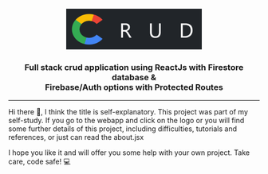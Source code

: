 <p align="center">
  <a href="https://crud-auth.netlify.app/" target="_blank" rel="noopener noreferrer">
  <img  src="https://github.com/AndrasE/crud-auth-and-fire/blob/main/public/logo-readme.png?raw=true">
  </a>
</p>

<h3 align="center">
  Full stack crud application using ReactJs with Firestore database & 
<br> 
  Firebase/Auth options with Protected Routes
</h3>

<hr>

<p>
Hi there 👋,
I think the title is self-explanatory. 
This project was part of my self-study. If you go to the webapp and click on the logo or you will find some further details of this project, including difficulties, tutorials and references, or just can read the about.jsx
  
I hope you like it and will offer you some help with your own project. 
Take care, code safe! 💻
</p>
